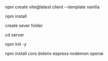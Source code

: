 npm create vite@latest client --template vanilla

npm install



create sever folder

cd server 

npm init -y

npm install 
cors 
dotenv
express 
nodemon 
openai